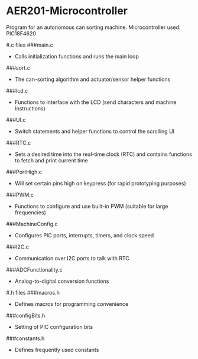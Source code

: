 # AER201-Microcontroller

Program for an autonomous can sorting machine. Microcontroller used: PIC18F4620

#.c files
###main.c
- Calls initialization functions and runs the main loop

###sort.c
- The can-sorting algorithm and actuator/sensor helper functions

###lcd.c
- Functions to interface with the LCD (send characters and machine instructions)

###UI.c
- Switch statements and helper functions to control the scrolling UI

###RTC.c
- Sets a desired time into the real-time clock (RTC) and contains functions to fetch and print current time

###PortHigh.c
- Will set certain pins high on keypress (for rapid prototyping purposes)

###PWM.c
- Functions to configure and use built-in PWM (suitable for large frequencies)

###MachineConfig.c
- Configures PIC ports, interrupts, timers, and clock speed

###I2C.c
- Communication over I2C ports to talk with RTC

###ADCFunctionality.c
- Analog-to-digital conversion functions


#.h files
###macros.h
- Defines macros for programming convenience

###configBits.h
- Setting of PIC configuration bits

###constants.h
- Defines frequently used constants
